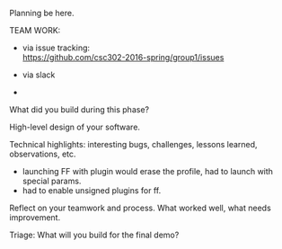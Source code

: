 Planning be here.

TEAM WORK:
- via issue tracking:  
https://github.com/csc302-2016-spring/group1/issues

- via slack  
- 

What did you build during this phase?


High-level design of your software.


Technical highlights: interesting bugs, challenges, lessons learned, observations, etc.

- launching FF with plugin would erase the profile, had to launch with special params. 
- had to enable unsigned plugins for ff.


Reflect on your teamwork and process. What worked well, what  needs improvement.

Triage: What will you build for the final demo?

